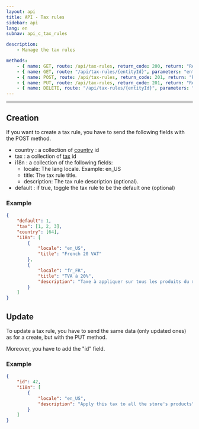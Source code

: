 ```yaml
---
layout: api
title: API - Tax rules
sidebar: api
lang: en
subnav: api_c_tax_rules

description:
    - Manage the tax rules

methods:
    - { name: GET, route: /api/tax-rules, return_code: 200, return: "Results of the 'tax-rule' loop" }
    - { name: GET, route: "/api/tax-rules/{entityId}", parameters: "entityId: The tax rule id", return_code: 200, return: "Results of the 'tax-rule' loop for entityId" }
    - { name: POST, route: /api/tax-rules, return_code: 201, return: "Results of the 'tax-rule' loop for the created tax rule"}
    - { name: PUT, route: /api/tax-rules, return_code: 201, return: "Results of the 'tax-rule' loop for the updated tax rule" }
    - { name: DELETE, route: "/api/tax-rules/{entityId}", parameters: "entityId: The tax rule id", return_code: 204, return: Nothing }
---
```

---

## Creation

If you want to create a tax rule, you have to send the following fields with the POST method.

- country : a collection of [country](country.html) id
- tax : a collection of [tax](tax.html) id
- i18n  : a collection of the following fields:
    - locale: The lang locale. Example: en\_US 
    - title: The tax rule title. 
    - description: The tax rule description (optional). 
- default : if true, toggle the tax rule to be the default one (optional)

### Example 
```json
{
    "default": 1,
    "tax": [1, 2, 3],
    "country": [64],
    "i18n": [
        {
            "locale": "en_US",
            "title": "French 20 VAT"
        },
        {
            "locale": "fr_FR",
            "title": "TVA à 20%",
            "description": "Taxe à appliquer sur tous les produits du magasin"
        }
    ]
}
```

## Update

To update a tax rule, you have to send the same data (only updated ones) as for a create, but with the PUT method.

Moreover, you have to add the "id" field.

### Example
```json
{
    "id": 42,
    "i18n": [
        {
            "locale": "en_US",
            "description": "Apply this tax to all the store's products"
        }
    ]
}
```